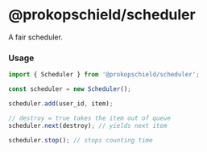 # @prokopschield/scheduler

A fair scheduler.

### Usage

```typescript
import { Scheduler } from '@prokopschield/scheduler';

const scheduler = new Scheduler();

scheduler.add(user_id, item);

// destroy = true takes the item out of queue
scheduler.next(destroy); // yields next item

scheduler.stop(); // stops counting time
```
